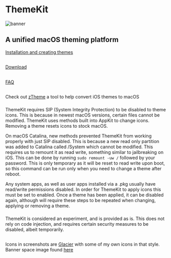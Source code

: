 # ThemeKit

![banner](https://github.com/MTACS/ThemeKit/blob/master/images/banner.png)

## A unified macOS theming platform

[Installation and creating themes](https://github.com/MTACS/ThemeKit/wiki)

##

[Download](https://github.com/MTACS/ThemeKit/releases/download/v1.0/ThemeKit.zip)

##

[FAQ]()

##

Check out [zTheme](https://github.com/JosephShenton/zTheme) a tool to help convert iOS themes to macOS

###

ThemeKit requires SIP (System Integrity Protection) to be disabled to theme icons. This is because in newest macOS versions, certain files cannot be modified. ThemeKit uses methods built into AppKit to change icons. Removing a theme resets icons to stock macOS. 

On macOS Catalina, new methods prevented ThemeKit from working properly with just SIP disabled. This is because a new read only partition was added to Catalina called /System which cannot be modified. This requires us to remount it as read write, something similar to jailbreaking on iOS. This can be done by running ```sudo remount -uw /``` followed by your password. This is only temporary as it will be reset to read write upon boot, so this command can be run only when you need to change a theme after reboot. 

Any system apps, as well as user apps installed via a .pkg usually have read/write permissions disabled. In order for ThemeKit to apply icons this must be set to enabled. Once a theme has been applied, it can be disabled again, although will require these steps to be repeated when changing, applying or removing a theme. 

###

ThemeKit is considered an experiment, and is provided as is. This does not rely on code injection, and requires certain security measures to be disabled, albeit temporarily. 

##

Icons in screenshots are [Glacier](https://glaciericons.com/) with some of my own icons in that style. Banner space image found [here](https://www.spacetelescope.org/images/heic1105a/)

